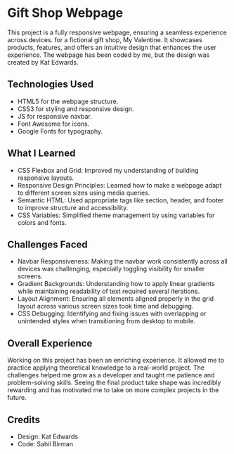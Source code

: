# Gift Shop Webpage

This project is a fully responsive webpage, ensuring a seamless experience across devices. for a fictional gift shop, My Valentine. It showcases products, features, and offers an intuitive design that enhances the user experience. The webpage has been coded by me, but the design was created by Kat Edwards.

## Technologies Used

- HTML5 for the webpage structure.
- CSS3 for styling and responsive design.
- JS for responsive navbar.
- Font Awesome for icons.
- Google Fonts for typography.

## What I Learned

- CSS Flexbox and Grid: Improved my understanding of building responsive layouts.
- Responsive Design Principles: Learned how to make a webpage adapt to different screen sizes using media queries.
- Semantic HTML: Used appropriate tags like section, header, and footer to improve structure and accessibility.
- CSS Variables: Simplified theme management by using variables for colors and fonts.

## Challenges Faced

- Navbar Responsiveness: Making the navbar work consistently across all devices was challenging, especially toggling visibility for smaller screens.
- Gradient Backgrounds: Understanding how to apply linear gradients while maintaining readability of text required several iterations.
- Layout Alignment: Ensuring all elements aligned properly in the grid layout across various screen sizes took time and debugging.
- CSS Debugging: Identifying and fixing issues with overlapping or unintended styles when transitioning from desktop to mobile.

## Overall Experience

Working on this project has been an enriching experience. It allowed me to practice applying theoretical knowledge to a real-world project. The challenges helped me grow as a developer and taught me patience and problem-solving skills. Seeing the final product take shape was incredibly rewarding and has motivated me to take on more complex projects in the future.

## Credits

- Design: Kat Edwards
- Code: Sahil Birman
